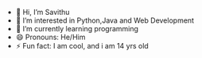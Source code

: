 - 👋 Hi, I’m Savithu
- 👀 I’m interested in Python,Java and Web Development
- 🌱 I’m currently learning programming
- 😄 Pronouns: He/Him
- ⚡ Fun fact: I am cool, and i am 14 yrs old


<!---
Savithu69/Savithu69 is a ✨ special ✨ repository because its `README.md` (this file) appears on your GitHub profile.
You can click the Preview link to take a look at your changes.
--->

